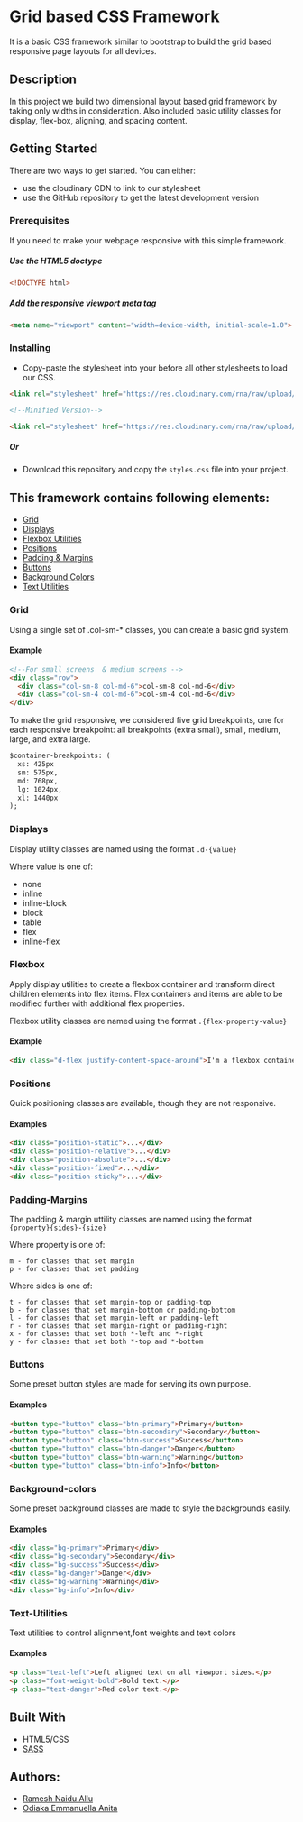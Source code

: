 # Grid based CSS Framework
It is a basic CSS framework similar to bootstrap to build the grid based responsive page layouts for all devices.

## Description
In this project we build two dimensional layout based grid framework by taking only widths in consideration. Also included basic utility classes for display, flex-box, aligning, and spacing content.

## Getting Started

There are two ways to get started. You can either:

- use the cloudinary CDN to link to our stylesheet
- use the GitHub repository to get the latest development version

### Prerequisites

If you need to make your webpage responsive with this simple framework.

##### Use the HTML5 doctype
```html
<!DOCTYPE html>
```

##### Add the responsive viewport meta tag
```html
<meta name="viewport" content="width=device-width, initial-scale=1.0">
```
### Installing

- Copy-paste the stylesheet <link> into your <head> before all other stylesheets to load our CSS.
```html
<link rel="stylesheet" href="https://res.cloudinary.com/rna/raw/upload/v1571948949/grid-framework.css">

<!--Minified Version-->

<link rel="stylesheet" href="https://res.cloudinary.com/rna/raw/upload/v1571948949/grid-framework.min.css">
```

##### Or

- Download this repository and copy the `styles.css` file into your project.

## This framework contains following elements: 
- [Grid](#Grid)
- [Displays](#Displays)
- [Flexbox Utilities](#Flexbox)
- [Positions](#Positions)
- [Padding & Margins ](#Padding-Margins)
- [Buttons](#Buttons)
- [Background Colors](#Background-colors)
- [Text Utilities](#Text-Utilities)

### Grid
Using a single set of .col-sm-* classes, you can create a basic grid system.

#### Example
```html
<!--For small screens  & medium screens -->
<div class="row">
  <div class="col-sm-8 col-md-6">col-sm-8 col-md-6</div>
  <div class="col-sm-4 col-md-6">col-sm-4 col-md-6</div>
</div>
```

To make the grid responsive, we considered five grid breakpoints, one for each responsive breakpoint: all breakpoints (extra small), small, medium, large, and extra large.

```html
$container-breakpoints: (
  xs: 425px
  sm: 575px,
  md: 768px,
  lg: 1024px,
  xl: 1440px
);
```

### Displays
Display utility classes are named using the format `.d-{value}`

Where value is one of:
- none
- inline
- inline-block
- block
- table
- flex
- inline-flex

### Flexbox
Apply display utilities to create a flexbox container and transform direct children elements into flex items. Flex containers and items are able to be modified further with additional flex properties.

Flexbox utility classes are named using the format `.{flex-property-value}`

#### Example
```html
<div class="d-flex justify-content-space-around">I'm a flexbox container!</div>
```

### Positions
Quick positioning classes are available, though they are not responsive.

#### Examples
```html
<div class="position-static">...</div>
<div class="position-relative">...</div>
<div class="position-absolute">...</div>
<div class="position-fixed">...</div>
<div class="position-sticky">...</div>
```

### Padding-Margins
The padding & margin uttility classes are named using the format `{property}{sides}-{size}`

Where property is one of:
```
m - for classes that set margin
p - for classes that set padding
```
Where sides is one of:
```
t - for classes that set margin-top or padding-top
b - for classes that set margin-bottom or padding-bottom
l - for classes that set margin-left or padding-left
r - for classes that set margin-right or padding-right
x - for classes that set both *-left and *-right
y - for classes that set both *-top and *-bottom
```

### Buttons
Some preset button styles are made for serving its own purpose.

#### Examples
```html
<button type="button" class="btn-primary">Primary</button>
<button type="button" class="btn-secondary">Secondary</button>
<button type="button" class="btn-success">Success</button>
<button type="button" class="btn-danger">Danger</button>
<button type="button" class="btn-warning">Warning</button>
<button type="button" class="btn-info">Info</button>
```

### Background-colors
Some preset background classes are made to style the backgrounds easily.

#### Examples
```html
<div class="bg-primary">Primary</div>
<div class="bg-secondary">Secondary</div>
<div class="bg-success">Success</div>
<div class="bg-danger">Danger</div>
<div class="bg-warning">Warning</div>
<div class="bg-info">Info</div>
```
### Text-Utilities
Text utilities to control alignment,font weights and text colors

#### Examples
```html
<p class="text-left">Left aligned text on all viewport sizes.</p>
<p class="font-weight-bold">Bold text.</p>
<p class="text-danger">Red color text.</p>
```
## Built With
+ HTML5/CSS
+ [SASS](https://sass-lang.com/)

## Authors:
  * [Ramesh Naidu Allu](https://github.com/rna)
  * [Odiaka Emmanuella Anita](https://github.com/Audrey-Ella-xo)